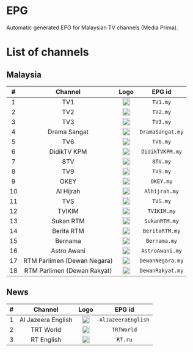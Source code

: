 # EPG
Automatic generated EPG for Malaysian TV channels (Media Prima).


<h1>List of channels</h1>

<h2>Malaysia</h2>


| #   | Channel        | Logo | EPG id |
|:---:|:--------------:|:----:|:------:|
| 1   | TV1 | <img height="20" src="https://rtm-images.glueapi.io/320x0/live_channel/tv1_bckg.png"/> | `TV1.my` |
| 2   | TV2 | <img height="20" src="https://rtm-images.glueapi.io/320x0/live_channel/SALURAN_1920x1080px_TV2.jpg"/> | `TV2.my` |
| 3   | TV3 | <img height="20" src="https://headend-api.tonton.com.my/v100/imageHelper.php?id=6420323:378:CHANNEL:IMAGE:png&w=200&appID=TONTON"/> | `TV3.my` |
| 4   | Drama Sangat | <img height="20" src="https://www.xtra.com.my/live-tv/assets/img/dramasangat.png"/> | `DramaSangat.my` |
| 5   | TV6 | <img height="20" src="https://i.ibb.co/vHcWdsP/image.png"/> | `TV6.my` |
| 6   | DidikTV KPM | <img height="20" src="https://headend-api.tonton.com.my/v100/imageHelper.php?id=6420324:378:CHANNEL:IMAGE:png&w=200&appID=TONTON"/> | `DidikTVKPM.my` |
| 7   | 8TV | <img height="20" src="https://headend-api.tonton.com.my/v100/imageHelper.php?id=6420325:378:CHANNEL:IMAGE:png&w=200&appID=TONTON"/> | `8TV.my` |
| 8   | TV9 | <img height="20" src="https://headend-api.tonton.com.my/v100/imageHelper.php?id=6420326:378:CHANNEL:IMAGE:png&w=200&appID=TONTON"/> | `TV9.my` |
| 9   | OKEY | <img height="20" src="https://rtm-images.glueapi.io/320x0/live_channel/SALURAN_1920x1080px_TVOKEY.jpg"/> | `OKEY.my` |
| 10   | Al Hijrah | <img height="20" src="https://divign0fdw3sv.cloudfront.net/Images/ChannelLogo/contenthub/149_144.png"/> | `Alhijrah.my` |
| 11   | TVS | <img height="20" src="https://divign0fdw3sv.cloudfront.net/Images/ChannelLogo/contenthub/429_144.png"/> | `TVS.my` |
| 12   | TVIKIM | <img height="20" src="https://d229kpbsb5jevy.cloudfront.net/mytv/content/common/channel/logos/jnkfvh.png"/> | `TVIKIM.my` |
| 13   | Sukan RTM | <img height="20" src="https://i.ibb.co/JcTZMLX/image.png"/> | `SukanRTM.my` |
| 14   | Berita RTM | <img height="20" src="https://upload.wikimedia.org/wikipedia/commons/3/3d/Logo_Berita_RTM.png"/> | `BeritaRTM.my` |
| 15   | Bernama | <img height="20" src="https://telegra.ph/file/fcc1eeba026c62641871d.png"/> | `Bernama.my` |
| 16   | Astro Awani | <img height="20" src="https://upload.wikimedia.org/wikipedia/commons/f/ff/Astro_Awani.png"/> | `AstroAwani.my` |
| 17   | RTM Parlimen (Dewan Negara) | <img height="20" src="https://rtm-images.glueapi.io/480x0/live_channel/PDN_bckg.png"/> | `DewanNegara.my` |
| 18   | RTM Parlimen (Dewan Rakyat) | <img height="20" src="https://rtm-images.glueapi.io/480x0/live_channel/PDR_bckg.png"/> | `DewanRakyat.my` |


<h2>News</h2>


| #   | Channel        | Logo | EPG id |
|:---:|:--------------:|:----:|:------:|
| 1   | Al Jazeera English | <img height="20" src="https://divign0fdw3sv.cloudfront.net/Images/ChannelLogo/contenthub/374_144.png"/> | `AlJazeeraEnglish` |
| 2   | TRT World | <img height="20" src="https://static.epg.best/tr/TRTWorld.tr.png"/> | `TRTWorld` |
| 3   | RT English | <img height="20" src="https://upload.wikimedia.org/wikipedia/commons/thumb/a/a0/Russia-today-logo.svg/512px-Russia-today-logo.svg.png"/> | `RT.ru` |
